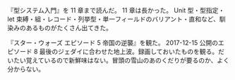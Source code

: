 『型システム入門』を 11 章まで読んだ。 11 章は長かった。 Unit 型・型指定・ let 束縛・組・レコード・列挙型・単一フィールドのバリアント・直和など、馴染みのあるものがたくさん出てきた。

『スター・ウォーズ エピソード 5 帝国の逆襲』を観た。 2017-12-15 公開のエピソード 8 最後のジェダイに合わせた地上波。録画しておいたものを観る。だいたい覚えているので新鮮味はない。冒頭の雪山のあのくだりが要るのか、よく分からない。
